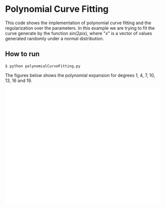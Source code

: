 # Polynomial Curve Fitting

This code shows the implementation of polynomial curve fitting and the regularization over the parameters.
In this example we are trying to fit the curve generate by the function sin(2*pi*x), where "x" is a vector of
values generated randomly under a normal distribution.

## How to run
```
$ python polynomialCurveFitting.py
```
The figures below shows the polynomial expansion for degrees 1, 4, 7, 10, 13, 16 and 19.

![Alt text](figures/polynomial1.png?raw=true "Polynomial Grade 1")
